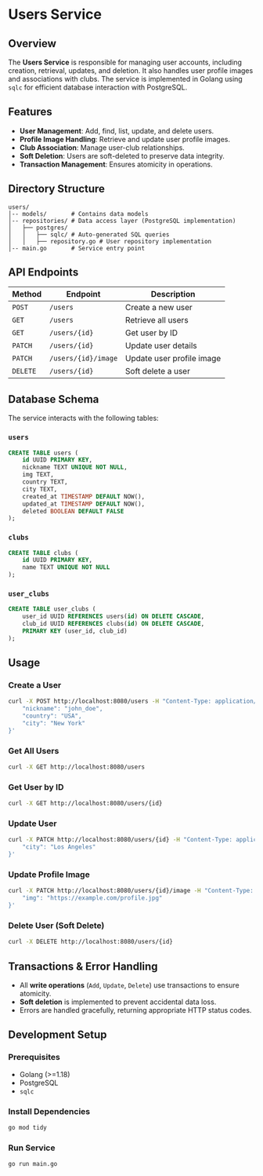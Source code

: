 # Users Service

## Overview
The **Users Service** is responsible for managing user accounts, including creation, retrieval, updates, and deletion. It also handles user profile images and associations with clubs. The service is implemented in Golang using `sqlc` for efficient database interaction with PostgreSQL.

## Features
- **User Management**: Add, find, list, update, and delete users.
- **Profile Image Handling**: Retrieve and update user profile images.
- **Club Association**: Manage user-club relationships.
- **Soft Deletion**: Users are soft-deleted to preserve data integrity.
- **Transaction Management**: Ensures atomicity in operations.

## Directory Structure
```
users/
│-- models/       # Contains data models
│-- repositories/ # Data access layer (PostgreSQL implementation)
│   ├── postgres/
│   │   ├── sqlc/ # Auto-generated SQL queries
│   │   ├── repository.go # User repository implementation
│-- main.go       # Service entry point
```

## API Endpoints
| Method | Endpoint | Description |
|--------|---------|-------------|
| `POST` | `/users` | Create a new user |
| `GET`  | `/users` | Retrieve all users |
| `GET`  | `/users/{id}` | Get user by ID |
| `PATCH` | `/users/{id}` | Update user details |
| `PATCH` | `/users/{id}/image` | Update user profile image |
| `DELETE` | `/users/{id}` | Soft delete a user |

## Database Schema
The service interacts with the following tables:

### `users`
```sql
CREATE TABLE users (
    id UUID PRIMARY KEY,
    nickname TEXT UNIQUE NOT NULL,
    img TEXT,
    country TEXT,
    city TEXT,
    created_at TIMESTAMP DEFAULT NOW(),
    updated_at TIMESTAMP DEFAULT NOW(),
    deleted BOOLEAN DEFAULT FALSE
);
```

### `clubs`
```sql
CREATE TABLE clubs (
    id UUID PRIMARY KEY,
    name TEXT UNIQUE NOT NULL
);
```

### `user_clubs`
```sql
CREATE TABLE user_clubs (
    user_id UUID REFERENCES users(id) ON DELETE CASCADE,
    club_id UUID REFERENCES clubs(id) ON DELETE CASCADE,
    PRIMARY KEY (user_id, club_id)
);
```

## Usage

### Create a User
```sh
curl -X POST http://localhost:8080/users -H "Content-Type: application/json" -d '{
    "nickname": "john_doe",
    "country": "USA",
    "city": "New York"
}'
```

### Get All Users
```sh
curl -X GET http://localhost:8080/users
```

### Get User by ID
```sh
curl -X GET http://localhost:8080/users/{id}
```

### Update User
```sh
curl -X PATCH http://localhost:8080/users/{id} -H "Content-Type: application/json" -d '{
    "city": "Los Angeles"
}'
```

### Update Profile Image
```sh
curl -X PATCH http://localhost:8080/users/{id}/image -H "Content-Type: application/json" -d '{
    "img": "https://example.com/profile.jpg"
}'
```

### Delete User (Soft Delete)
```sh
curl -X DELETE http://localhost:8080/users/{id}
```

## Transactions & Error Handling
- All **write operations** (`Add`, `Update`, `Delete`) use transactions to ensure atomicity.
- **Soft deletion** is implemented to prevent accidental data loss.
- Errors are handled gracefully, returning appropriate HTTP status codes.

## Development Setup
### Prerequisites
- Golang (>=1.18)
- PostgreSQL
- `sqlc`

### Install Dependencies
```sh
go mod tidy
```

### Run Service
```sh
go run main.go
```